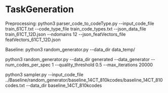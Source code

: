 # TaskGeneration
Preprocessing: 
python3 parser_code_to_codeType.py --input_code_file train_61CT.txt --code_type_file train_code_types.txt --json_data_file train_61CT_12D.json --ndomains 12 --json_featVectors_file featVectors_61CT_12D.json

Baseline:
python3 random_generator.py --data_dir data_temp/


python3 random_generator.py --data_dir generated --data_generator --num_codes_per_spec 1 --quality_threshold 0.5 --max_iterations 20000

python3 sampler.py --input_code_file ../Baseline/random_generator/baseline_14CT_810kcodes/baseline_14CT_810codes.txt --data_dir baseline_14CT_810kcodes

